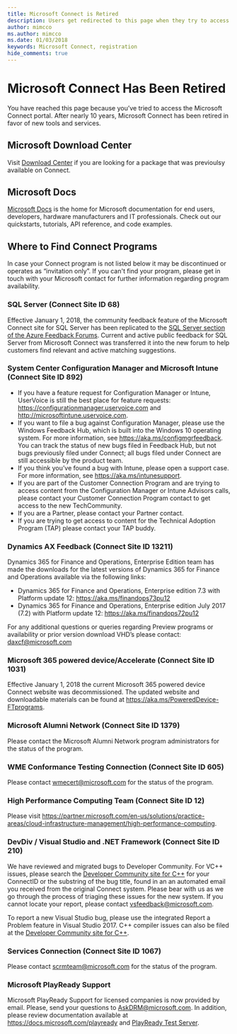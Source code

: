 ```yaml
---
title: Microsoft Connect is Retired
description: Users get redirected to this page when they try to access Microsoft Connect.
author: mimcco
ms.author: mimcco
ms.date: 01/03/2018
keywords: Microsoft Connect, registration
hide_comments: true 
---
```


# Microsoft Connect Has Been Retired

You have reached this page because you’ve tried to access the Microsoft Connect portal. After nearly 10 years, Microsoft Connect has been retired in favor of new tools and services.

## Microsoft Download Center

Visit [Download Center](https://www.microsoft.com/download) if you are looking for a package that was previoulsy available on Connect.

## Microsoft Docs

[Microsoft Docs](https://docs.microsoft.com) is the home for Microsoft documentation for end users, developers, hardware manufacturers and IT professionals. Check out our quickstarts, tutorials, API reference, and code examples.

## Where to Find Connect Programs

In case your Connect program is not listed below it may be discontinued or operates as “invitation only”. If you can't find your program, please get in touch with your Microsoft contact for further information regarding program availability.

### SQL Server (Connect Site ID 68)
Effective January 1, 2018, the community feedback feature of the Microsoft Connect site for SQL Server has been replicated to the [SQL Server section of the Azure Feedback Forums](https://feedback.azure.com/forums/908035-sql-server). Current and active public feedback for SQL Server from Microsoft Connect was transferred it into the new forum to help customers find relevant and active matching suggestions.

### System Center Configuration Manager and Microsoft Intune (Connect Site ID 892)
- If you have a feature request for Configuration Manager or Intune, UserVoice is still the best place for feature requests: https://configurationmanager.uservoice.com and http://microsoftintune.uservoice.com. 
- If you want to file a bug against Configuration Manager, please use the Windows Feedback Hub, which is built into the Windows 10 operating system. For more information, see https://aka.ms/configmgrfeedback. You can track the status of new bugs filed in Feedback Hub, but not bugs previously filed under Connect; all bugs filed under Connect are still accessible by the product team. 
- If you think you’ve found a bug with Intune, please open a support case. For more information, see https://aka.ms/intunesupport.
- If you are part of the Customer Connection Program and are trying to access content from the Configuration Manager or Intune Advisors calls, please contact your Customer Connection Program contact to get access to the new TechCommunity. 
- If you are a Partner, please contact your Partner contact. 
- If you are trying to get access to content for the Technical Adoption Program (TAP) please contact your TAP buddy.   

### Dynamics AX Feedback (Connect Site ID 13211)
Dynamics 365 for Finance and Operations, Enterprise Edition team has made the downloads for the latest versions of Dynamics 365 for Finance and Operations available via the following links:
- Dynamics 365 for Finance and Operations, Enterprise edition 7.3 with Platform update 12:  https://aka.ms/finandops73pu12
- Dynamics 365 for Finance and Operations, Enterprise edition July 2017 (7.2) with Platform update 12:
https://aka.ms/finandops72pu12

For any additional questions or queries regarding Preview programs or availability or prior version download VHD’s please contact:  daxcf@microsoft.com

### Microsoft 365 powered device/Accelerate (Connect Site ID 1031)
Effective January 1, 2018 the current Microsoft 365 powered device Connect website was decommissioned. The updated website and downloadable materials can be found at https://aka.ms/PoweredDevice-FTprograms. 

### Microsoft Alumni Network (Connect Site ID 1379)
Please contact the Microsoft Alumni Network program administrators for the status of the program.

### WME Conformance Testing Connection (Connect Site ID 605)
Please contact [wmecert@microsoft.com](mailto:wmecert@microsoft.com) for the status of the program.

### High Performance Computing Team (Connect Site ID 12)
Please visit https://partner.microsoft.com/en-us/solutions/practice-areas/cloud-infrastructure-management/high-performance-computing.

### DevDiv / Visual Studio and .NET Framework (Connect Site ID 210)
We have reviewed and migrated bugs to Developer Community. 
For VC++ issues, please search the [Developer Community site for C++](https://developercommunity.visualstudio.com/spaces/62/index.html) for your ConnectID or the substring of the bug title, found in an an automated email you received from the original Connect system.  Please bear with us as we go through the process of triaging these issues for the new system. If you cannot locate your report, please contact [vsfeedback@microsoft.com](mailto:vsfeedback@microsoft.com). 

To report a new Visual Studio bug, please use the integrated Report a Problem feature in Visual Studio 2017.   C++ compiler issues can also be filed at the [Developer Community site for C++](https://developercommunity.visualstudio.com/spaces/62/index.html).

### Services Connection (Connect Site ID 1067)
Please contact [scrmteam@microsoft.com](mailto:scrmteam@microsoft.com) for the status of the program.

### Microsoft PlayReady Support
Microsoft PlayReady Support for licensed companies is now provided by email. Please, send your questions to [AskDRM@microsoft.com](mailto:AskDRM@microsoft.com). In addition, please review documentation available at https://docs.microsoft.com/playready and [PlayReady Test Server](https://test.playready.microsoft.com/).
